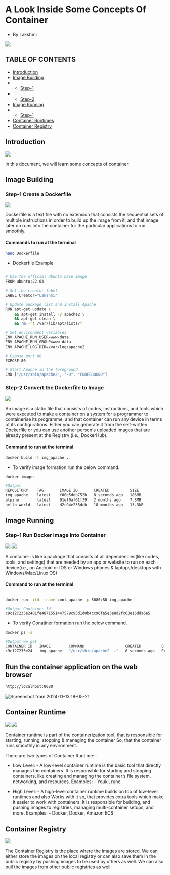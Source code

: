 # A Look Inside Some Concepts Of Container 
- By Lakshmi

<img src ="https://miro.medium.com/v2/resize:fit:720/format:webp/0*odPqaXggmqAIR3kS">


## TABLE OF CONTENTS

- [Introduction](#introduction)
- [Image Building](#image-building)
- - [Step-1](#step-1-create-a-dockerfile)
- - [Step-2](#step-2-convert-the-dockerfile-to-image)
- [Image Running](#image-running)
- - [Step-1](#step-1-run-docker-image-into-container)
- [Container Runtimes](#container-runtime)
- [Container Registry](#container-registry)
  


## Introduction

<img src ="https://enterprisersproject.com/sites/default/files/styles/large/public/images/CIO%20Containers%20Ecosystem.png?itok=oSrmsEqL">

In this document, we will learn some concepts of container.


## Image Building

### Step-1 Create a Dockerfile

<img src = "https://miro.medium.com/v2/resize:fit:600/format:webp/0*nX1z5vaygpdwyukK.jpeg">

Dockerfile is a text file with no extension that consists the sequential sets of multiple instructions in order to build up the image from it, and that image later on runs into the container for the particular applications to run smoothly.

#### Commands to run at the terminal
```bash
nano Dockerfile
```
- Dockerfile Example

```bash

# Use the official Ubuntu base image
FROM ubuntu:22.04

# Set the creator label
LABEL Creator="Lakshmi"

# Update package list and install Apache
RUN apt-get update \
    && apt-get install -y apache2 \
    && apt-get clean \
    && rm -rf /var/lib/apt/lists/*

# Set environment variables
ENV APACHE_RUN_USER=www-data
ENV APACHE_RUN_GROUP=www-data
ENV APACHE_LOG_DIR=/var/log/apache2

# Expose port 80
EXPOSE 80

# Start Apache in the foreground
CMD ["/usr/sbin/apache2", "-D", "FOREGROUND"]

```


### Step-2 Convert the Dockerfile to Image

<img src ="https://i.sstatic.net/jc2IW.jpg">

An image is a static file that consists of codes, instructions, and tools which were executed to make a container on a system for a programmer to containerise its programme, and that container can run any device in terms of its configurations. Either you can generate it from the self-written Dockerfile or you can use another person's uploaded images that are already present at the Registry (i.e., DockerHub).

#### Command to run at the terminal
```bash
docker build -t img_apache .
```
- To verify image formation run the below command.

```bash
docker images 

#Output
REPOSITORY    TAG       IMAGE ID       CREATED         SIZE
img_apache    latest    f00e5deb752b   8 seconds ago   186MB
alpine        latest    91ef0af61f39   2 months ago    7.8MB
hello-world   latest    d2c94e258dcb   18 months ago   13.3kB

```

## Image Running

### Step-1 Run Docker image into Container 

<img src ="https://geekflare.com/cdn-cgi/image/width=697,height=270,fit=crop,quality=90,format=auto,onerror=redirect,metadata=none/wp-content/uploads/2019/07/dockerfile-697x270.png">

<img src ="https://blog.stephane-robert.info/_astro/conteneurs-docker.B7C9bP3q_2j5j5z.webp">

A container is like a package that consists of all dependencies(like codes, tools, and settings) that are needed by an app or website to run on each device(i.e., on Android or IOS or Windows phones & laptops/desktops with Windows/Mac/Linux OS)

#### Command to run at the terminal
```bash

docker run -itd --name cont_apache -p 8080:80 img_apache

#Output Container Id
c9c127235e2401fe4871551447579c95d1d0b4cc96fa5e3e8d2fc63e16dda6a5

```
- To verify Conatiner formation run the below command.

```bash
docker ps -a

#Output we get
CONTAINER ID   IMAGE        COMMAND                  CREATED         STATUS                     PORTS     NAMES
c9c127235e24   img_apache   "/usr/sbin/apache2 -…"   8 seconds ago   Exited (1) 8 seconds ago             cont_apache

```

## Run the container application on the web browser

```bash
http://localhost:8080
```

![Screenshot from 2024-11-13 18-05-21](https://github.com/user-attachments/assets/336c43c4-8ca3-447d-8bf6-aa98691b26e8)


## Container Runtime

<img src ="https://panzhongxian.cn/images/demystifying-containers-part-ii-container-runtimes/cncf-landscape-container-runtime.png">

<img src ="https://www.ianlewis.org/assets/images/771/runtime-architecture.png">

Container runtime is part of the containerization tool, that is responsible for starting, running, stopping & managing the container So, that the container runs smoothly in any environment. 

There are two types of Container Runtime: -
- Low Level: - 
A low-level container runtime is the basic tool that directly manages the containers. It is responsible for starting and stopping containers, like creating and managing the container’s file system, networking, and resources. Examples: - Youki, runc

- High Level: - 
A high-level container runtime builds on top of low-level runtimes and also Works with it so, that provides extra tools which make it easier to work with containers. It is responsible for building, and pushing images to registries, managing multi-container setups, and more. Examples: - Docker, Docker, Amazon ECS


## Container Registry

<img src ="https://learn.microsoft.com/en-us/dotnet/architecture/microservices/container-docker-introduction/media/docker-containers-images-registries/taxonomy-of-docker-terms-and-concepts.png">

The Container Registry is the place where the images are stored. We can either store the images on the local registry or can also save them in the public registry by pushing images to be used by others as well. We can also pull the images from other public registries as well.

